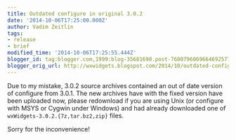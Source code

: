 ```yaml
---
title: Outdated configure in original 3.0.2
date: '2014-10-06T17:25:00.000Z'
author: Vadim Zeitlin
tags:
- release
- brief
modified_time: '2014-10-06T17:25:55.444Z'
blogger_id: tag:blogger.com,1999:blog-35681690.post-7600796069664692577
blogger_orig_url: http://wxwidgets.blogspot.com/2014/10/outdated-configure-in-original-302.html
---
```


Due to my mistake, 3.0.2 source archives contained an out of date version of
configure from 3.0.1. The new archives have with the fixed version have been
uploaded now, please redownload if you are using Unix (or configure with MSYS or
Cygwin under Windows) and had already downloaded one of
`wxWidgets-3.0.2.{7z,tar.bz2,zip}` files.

Sorry for the inconvenience!
